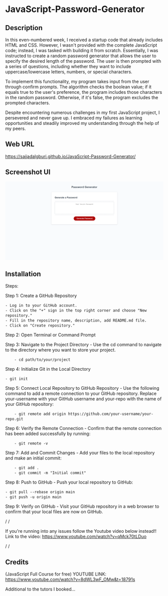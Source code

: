 # JavaScript-Password-Generator

## Description

In this even-numbered week, I received a startup code that already includes HTML and CSS. However, I wasn't provided with the complete JavaScript code; instead, I was tasked with building it from scratch. Essentially, I was instructed to create a random password generator that allows the user to specify the desired length of the password. The user is then prompted with a series of questions, including whether they want to include uppercase/lowercase letters, numbers, or special characters.

To implement this functionality, my program takes input from the user through confirm prompts. The algorithm checks the boolean value; if it equals true to the user's preference, the program includes those characters in the random password. Otherwise, if it's false, the program excludes the prompted characters.

Despite encountering numerous challenges in my first JavaScript project, I persevered and never gave up. I embraced my failures as learning opportunities and steadily improved my understanding through the help of my peers.

## Web URL

https://sajjadalgburi.github.io/JavaScript-Password-Generator/

## Screenshot UI

![Screenshot of Web](assets/Screenshot/Screenshot%202023-11-29%20142505.png)

## Installation

Steps:

Step 1: Create a GitHub Repository

    - Log in to your GitHub account.
    - Click on the "+" sign in the top right corner and choose "New repository."
    - Fill in the repository name, description, add README.md file.
    - Click on "Create repository."

Step 2: Open Terminal or Command Prompt

Step 3: Navigate to the Project Directory - Use the cd command to navigate to the directory where you want to store your project.

        - cd path/to/your/project

Step 4: Initialize Git in the Local Directory

    - git init

Step 5: Connect Local Repository to GitHub Repository - Use the following command to add a remote connection to your GitHub repository. Replace your-username with your GitHub username and your-repo with the name of your GitHub repository:

        - git remote add origin https://github.com/your-username/your-repo.git

Step 6: Verify the Remote Connection - Confirm that the remote connection has been added successfully by running:

        - git remote -v

Step 7: Add and Commit Changes - Add your files to the local repository and make an initial commit:

        - git add .
        - git commit -m "Initial commit"

Step 8: Push to GitHub - Push your local repository to GitHub:

    - git pull --rebase origin main
    - git push -u origin main

Step 9: Verify on GitHub - Visit your GitHub repository in a web browser to confirm that your local files are now on GitHub.

/
/

If you're running into any issues follow the Youtube video below instead!!
Link to the video: https://www.youtube.com/watch?v=qMck70tLDuo

/
/

## Credits

(JavaScript Full Course for free)
YOUTUBE LINK: https://www.youtube.com/watch?v=8dWL3wF_OMw&t=18791s

Additional to the tutors I booked...
